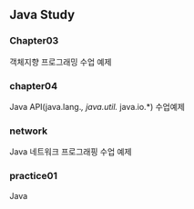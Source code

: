 ## Java Study

### Chapter03
객체지향 프로그래밍 수업 예제

### chapter04
Java API(java.lang.*, java.util.* java.io.*) 수업예제

### network
Java 네트워크 프로그래핑 수업 예제

### practice01
Java 
